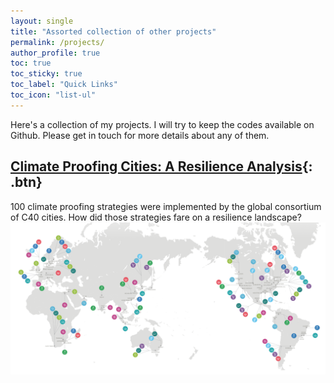 ```yaml
---
layout: single
title: "Assorted collection of other projects"
permalink: /projects/
author_profile: true
toc: true
toc_sticky: true
toc_label: "Quick Links"
toc_icon: "list-ul"
---
```



Here's a collection of my projects. I will try to keep the codes available on Github. Please get in touch for more details about any of them.

## [Climate Proofing Cities: A Resilience Analysis](https://anamika255.github.io/portfolio/C40-Cities/){: .btn}

100 climate proofing strategies were implemented by the global consortium of C40 cities. How did those strategies fare on a resilience landscape?
<img src='/assets/images/C40-header.png'>






<!--
{% include base_path %}

{% for post in site.portfolio %}
  {% include archive-single.html %}
{% endfor %}
-->
